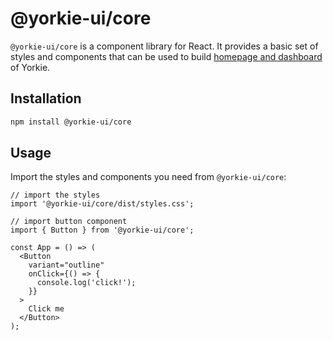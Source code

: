 # @yorkie-ui/core

`@yorkie-ui/core` is a component library for React. It provides a basic set of styles and components that can be used to build [homepage and dashboard](https://yorkie.dev) of Yorkie.

## Installation

```bash
npm install @yorkie-ui/core
```

## Usage

Import the styles and components you need from `@yorkie-ui/core`:

```tsx
// import the styles
import '@yorkie-ui/core/dist/styles.css';

// import button component
import { Button } from '@yorkie-ui/core';

const App = () => (
  <Button
    variant="outline"
    onClick={() => {
      console.log('click!');
    }}
  >
    Click me
  </Button>
);
```
